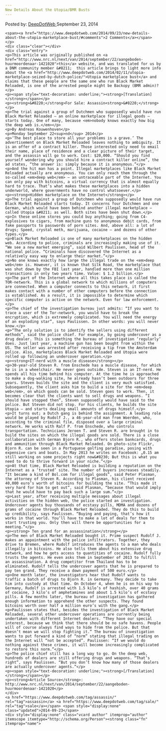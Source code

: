 ```yaml
---
New Details About the Utopia/BMR Busts
---
```

<article class="post-listing post-7190 post type-post status-publish format-standard has-post-thumbnail hentry  tag-assassin tag-sale">
    <div class="post-inner">
        <span>Posted by: <a href="https://www.deepdotweb.com/author/admin/" title="">DeepDotWeb </a></span>
    <span>September 23, 2014</span>
    
    <span><a href="https://www.deepdotweb.com/2014/09/23/new-details-about-the-utopia-marketplace-bust/#comments">2 Comments</a></span>
    </p>
    <div class="clear"></div>
    <div class="entry">
    <p>This article was originally published on <a href="http://www.nrc.nl/next/van/2014/september/22/aangeboden-huurmoordenaar-1421020">this</a> website, and was translated for us by a DNM community member &#8211;  this article brings to light more info about the <a href="http://www.deepdotweb.com/2014/02/11/utopia-marketplace-seized-by-dutch-police/">Utopia marketplace bust</a> and claims that these people are the same one who run Black Market Reloaded, is one of the arrested people might be Backopy (BMR admin)?</p>
    <p><span style="text-decoration: underline;"><strong>[Translation]</strong></span></p>
    <p><strong>&#8220;</strong>For Sale: Assassin<strong>&#8220;</strong></p>
    <p>The trial against a group of Dutchmen who supposedly would have run Black Market Reloaded – an online marketplace for illegal goods – starts today. One of many, because <em>nobody knows exactly how big the deep web is.</em></p>
    <p>By Andreas Kouwenhoven</p>
    <p>Monday September 22<sup>nd</sup> 2014</p>
    <p>‘The best place to store all your problems is a grave.’ The advertisement on Black Market Reloaded leaves nothing to ambiguity. It is an offer of a contract killer. Those interested only need to email their name, place of residence and a clear picture of their target, and the assassin will go to work. Cost: $20,000. “Should you find yourself wondering why you should hire a contract killer online”, the ad states, “the answer is: simply because it is anonymous.”</p>
    <p>And the hit man has a point. Illegal marketplaces like Black Market Reloaded actually are anonymous. You can only reach them through the so-called <em>deep web</em> – an untraceable part of the Internet. You can only pay with bitcoins, a virtual currency that is almost equally hard to trace. That’s what makes these marketplaces into a hidden underworld, where governments have no control whatsoever.</p>
    <p><strong>Hidden marketplace on the Internet</strong></p>
    <p>The trial against a group of Dutchmen who supposedly would have run Black Market Reloaded starts today. It concerns four Dutchmen and one German, which would have been behind another illegal marketplace – called Utopia &#8211; as well. Both sites have been shut down.</p>
    <p>In these online stores you could buy anything; going from C4-explosives to cigars, from machine guns to anonymous debit cards, from fake passports to passwords of porn sites. And, above all: a lot of drugs; Speed, crystal meth, marijuana, cocaine – and dozens of other types.</p>
    <p>Black Market Reloaded is one of many marketplaces on the hidden web. According to police, criminals are increasingly making use of it. “We see a new market emerging”, said Wilbert Paulissen, head of the national police. “Criminals have discovered the Internet as a relatively easy way to enlarge their market.”</p>
    <p>No one knows exactly how large the illegal trade on the <em>deep web</em> is. However, it is known that Silk Road, the marketplace that was shut down by the FBI last year, handled more than one million transactions in only two years time. Value: $ 1.2 billion.</p>
    <p>The part of the Internet where all this takes place is called the TOR-network. This is a global network to which millions of computers are connected. When a computer connects to this network, it first makes contact with a number of other computers before the connection is established. As a result, it is impossible to determine which specific computer is active on the network. Even for law enforcement.</p>
    <p>The chief of the investigation bureau just admits: “If you want to trace a user of the Tor-network, you would have to break the encryption, which is extremely complicated. You will need the energy of an exploding star”, says Paulissen. In other words: you will never know.</p>
    <p>“The only solution is to identify the sellers using different methods”, said the police chief. For example, by going undercover as a drug dealer. This is something the bureau of investigation ‘regularly’ does. Just last year, a machine gun has been bought from within the US. The seller was arrested after receiving a tip from the Amsterdam police. Also, marketplaces Black Market Reloaded and Utopia were rolled up following an undercover operation.</p>
    <p><strong>IT-nerd with a muscle disease</strong></p>
    <p>30-year-old Steven R. from Enschede has a muscle disease, for which he is in a wheelchair. He never goes outside. Steven is an IT-nerd. He spends all his time behind his computer. At the time he is approached to make a dog-walking site, he already hasn’t been outdoors for three years. Steven builds the site and the client is very much satisfied. Subsequently, the client asks him to build a site for the <em>deep web</em>, on which goods can be sold. Steven goes to work. Then, it becomes clear that the clients want to sell drugs and weapons. “I should have stopped then”, Steven supposedly would have said to the police. But Steven did not stop. For his clients, he builds the site Utopia – and starts dealing small amounts of drugs himself.</p>
    <p>It turns out; a Dutch gang is behind the assignment. A leading role would be played by Rudolf J., a 46-year-old man from Woerden, who, according to the criminal file, disposed over a large criminal network. He works with Ralf P. from Enschede, who controls transportation. Technicians Jeroen T. and Steven R. are brought in to build the sites on which the illegal goods are sold. There is a close collaboration with German Bjorn R., who offers stolen bankcards, drugs and ammunition through Black Market Reloaded. On photo-site Flickr, Bjorn R. can be seen in a Portuguese golfing paradise, posing with expensive cars and boats. In May 2013 he writes on Facebook: „0.15 am still working on some projects right now&#8230; But this is what you need to do to thrive forward in your niche.”</p>
    <p>At that time, Black Market Reloaded is building a reputation on the Internet as a ‘trusted’ site. The number of buyers increases steadily. “It became a kind of Bol.com for illegal goods”, said Peter Plasman, the attorney of Steven R. According to Plasman, his client received 40,000 euro’s worth of bitcoins for building the site. “This made it very hard for him to get out”, said Plasman, “because that would imply that he would have to pay back such a large sum.”</p>
    <p>Last year, after receiving multiple messages about illegal activities on the hidden web, the police started an investigation. Undercover agents buy thousands of ecstasy pills, MDMA and dozens of grams of cocaine through Black Market Reloaded. They do this to build up credibility, says Paulissen. “Buying and paying, that’s how it works in that world. You’ll have to make a lot of deals for them to start trusting you. Only then will there be opportunities for a meeting.”</p>
    <p><strong> Ten grand for an assassination</strong></p>
    <p>The men of Black Market Reloaded bought it. Prime suspect Rudolf J. makes an appointment with the police infiltrators. Together, they drive to Bremen, where Rudolf introduces the agents to a man who deals illegally in bitcoins. He also tells them about his extensive drug network, and how he gets access to quantities of cocaine. Rudolf fully trusts the agents. He even asks them in September of 2013 to fulfill an assassination. A drug competitor from Thailand has to be eliminated. Rudolf tells the undercover agents that he is prepared to pay ten grand. They receive a down payment of 500 euro.</p>
    <p>One month later, the investigators hear that Rudolf wants to traffic a batch of drugs to Bjorn R. in Germany. They decide to take him into custody at that time. On October 4, when he is on his way to Germany, Rudolf is arrested with 1.5 kilo’s of hashish, over 40 grams of cocaine, 3 kilo’s of amphetamines and about 1.5 kilo’s of ecstasy pills. A few months later, the bureau of investigation has gathered enough information to apprehend the other suspects. They found bitcoins worth over half a million euro’s with the gang.</p>
    <p>Paulissen states that, besides the investigation of Black Market Reloaded, several other undercover operations are currently being undertaken with different Internet dealers. “They have our special interest, because we think that there should be no safe havens. People will of course always find ways to hide from the police. But that doesn’t mean we will stop fighting it.” The bureau of investigation wants to put forward a kind of “norm” stating that illegal trading on the Internet will “not be accepted”. Paulissen: “If we would do nothing against these crimes, it will become increasingly complicated to restore this norm.”</p>
    <p>The police chief still has a long way to go. On the deep web, hundreds of dealers are still offering drugs and weapons. “That’s right”, says Paulissen. “But you don’t know how many of those dealers are actually undercover agents.”</p>
    <p><span style="text-decoration: underline;"><strong>[/Translation]</strong></span></p>
    <p><strong>Article Source</strong>: http://www.nrc.nl/next/van/2014/september/22/aangeboden-huurmoordenaar-1421020</p>
    </div>
    <a href="https://www.deepdotweb.com/tag/assassin/" rel="tag">assassin</a> <a href="https://www.deepdotweb.com/tag/sale/" rel="tag">sale</a></span> <span style="display:none" class="updated">2014-09-23</span>
    <div style="display:none" class="vcard author" itemprop="author" itemscope itemtype="http://schema.org/Person"><strong class="fn" itemprop="name">
    
